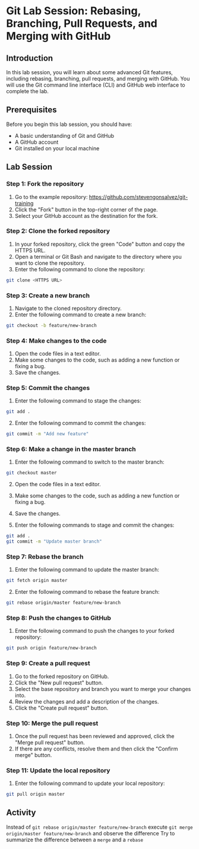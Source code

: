 # Git Lab Session: Rebasing, Branching, Pull Requests, and Merging with GitHub

## Introduction

In this lab session, you will learn about some advanced Git features, including rebasing, branching, pull requests, and merging with GitHub. You will use the Git command line interface (CLI) and GitHub web interface to complete the lab.

## Prerequisites

Before you begin this lab session, you should have:

- A basic understanding of Git and GitHub
- A GitHub account
- Git installed on your local machine

## Lab Session

### Step 1: Fork the repository

1. Go to the example repository: https://github.com/stevengonsalvez/git-training
2. Click the "Fork" button in the top-right corner of the page.
3. Select your GitHub account as the destination for the fork.

### Step 2: Clone the forked repository

1. In your forked repository, click the green "Code" button and copy the HTTPS URL.
2. Open a terminal or Git Bash and navigate to the directory where you want to clone the repository.
3. Enter the following command to clone the repository:

```bash
git clone <HTTPS URL>
```

### Step 3: Create a new branch

1. Navigate to the cloned repository directory.
2. Enter the following command to create a new branch:

```bash
git checkout -b feature/new-branch
```

### Step 4: Make changes to the code

1. Open the code files in a text editor.
2. Make some changes to the code, such as adding a new function or fixing a bug.
3. Save the changes.

### Step 5: Commit the changes

1. Enter the following command to stage the changes:

```bash
git add .
```

2. Enter the following command to commit the changes:

```bash
git commit -m "Add new feature"
```

### Step 6: Make a change in the master branch

1. Enter the following command to switch to the master branch:

```bash
git checkout master
```

2. Open the code files in a text editor.
3. Make some changes to the code, such as adding a new function or fixing a bug.
4. Save the changes.

5. Enter the following commands to stage and commit the changes:

```bash
git add .
git commit -m "Update master branch"
```

### Step 7: Rebase the branch

1. Enter the following command to update the master branch:

```bash
git fetch origin master
```

2. Enter the following command to rebase the feature branch:

```bash
git rebase origin/master feature/new-branch
```

### Step 8: Push the changes to GitHub

1. Enter the following command to push the changes to your forked repository:

```bash
git push origin feature/new-branch
```

### Step 9: Create a pull request

1. Go to the forked repository on GitHub.
2. Click the "New pull request" button.
3. Select the base repository and branch you want to merge your changes into.
4. Review the changes and add a description of the changes.
5. Click the "Create pull request" button.

### Step 10: Merge the pull request

1. Once the pull request has been reviewed and approved, click the "Merge pull request" button.
2. If there are any conflicts, resolve them and then click the "Confirm merge" button.

### Step 11: Update the local repository

1. Enter the following command to update your local repository:

```bash
git pull origin master
```


## Activity

Instead of `git rebase origin/master feature/new-branch` execute `git merge origin/master feature/new-branch` and observe the difference
Try to summarize the difference between a `merge` and a `rebase`